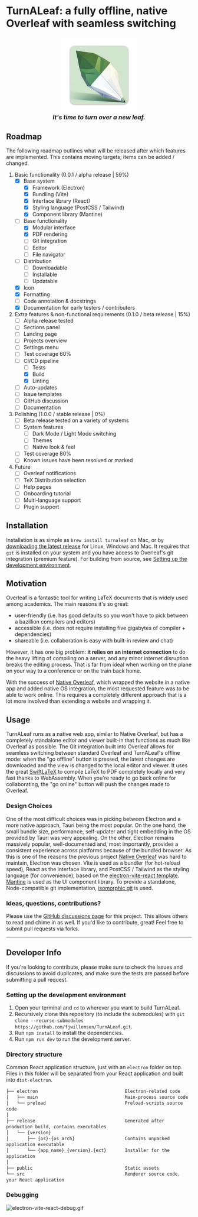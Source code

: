 # TurnALeaf: a fully offline, native Overleaf with seamless switching

<h3 align="center">
  <img style="width: 200px" src="assets/logo/logo_cut_icon.png" />
  </br>
  <i>It's time to turn over a new leaf.</i>
</h3>

## Roadmap

The following roadmap outlines what will be released after which features are implemented. This contains moving targets; items can be added / changed. 

1. Basic functionality (0.0.1 / alpha release | 59%) <!-- 10/17 -->
    - [x] Base system
        - [x] Framework (Electron)
        - [x] Bundling (Vite)
        - [x] Interface library (React)
        - [x] Styling language (PostCSS / Tailwind)
        - [x] Component library (Mantine)
    - [ ] Base functionality
        - [x] Modular interface
        - [x] PDF rendering
        - [ ] Git integration
        - [ ] Editor
        - [ ] File navigator
    - [ ] Distribution
        - [ ] Downloadable
        - [ ] Installable
        - [ ] Updatable
    - [x] Icon
    - [x] Formatting
    - [ ] Code annotation & docstrings
    - [x] Documentation for early testers / contributers
2. Extra features & non-functional requirements (0.1.0 / beta release | 15%) <!-- 2/13 -->
    - [ ] Alpha release tested
    - [ ] Sections panel
    - [ ] Landing page
    - [ ] Projects overview
    - [ ] Settings menu
    - [ ] Test coverage 60%
    - [ ] CI/CD pipeline
      - [ ] Tests
      - [x] Build
      - [x] Linting
    - [ ] Auto-updates
    - [ ] Issue templates
    - [ ] GitHub discussion
    - [ ] Documentation
3. Polishing (1.0.0 / stable release | 0%) <!-- 0/6 -->
    - [ ] Beta release tested on a variety of systems
    - [ ] System features
        - [ ] Dark Mode / Light Mode switching
        - [ ] Themes
        - [ ] Native look & feel
    - [ ] Test coverage 80%
    - [ ] Known issues have been resolved or marked
4. Future
    - [ ] Overleaf notifications
    - [ ] TeX Distribution selection
    - [ ] Help pages
    - [ ] Onboarding tutorial
    - [ ] Multi-language support
    - [ ] Plugin support

## Installation

Installation is as simple as `brew install turnaleaf` on Mac, or by [downloading the latest release](https://github.com/fjwillemsen/TurnALeaf/releases/latest) for Linux, Windows and Mac.
It requires that `git` is installed on your system and you have access to Overleaf's git integration (premium feature).
For building from source, see [Setting up the development environment](#setting-up-the-development-environment).

## Motivation

Overleaf is a fantastic tool for writing LaTeX documents that is widely used among academics.
The main reasons it's so great:

-   user-friendly (i.e. has good defaults so you won't have to pick between a bazillion compilers and editors)
-   accessible (i.e. does not require installing five gigabytes of compiler + dependencies)
-   shareable (i.e. collaboration is easy with built-in review and chat)

However, it has one big problem: **it relies on an internet connection** to do the heavy lifting of compiling on a server, and any minor internet disruption breaks the editing process.
That is far from ideal when working on the plane on your way to a conference or on the train back home.

With the success of [Native Overleaf](https://github.com/fjwillemsen/NativeOverleaf), which wrapped the website in a native app and added native OS integration, the most requested feature was to be able to work online.
This requires a completely different approach that is a lot more involved than extending a website and wrapping it.

## Usage

TurnALeaf runs as a native web app, similar to Native Overleaf, but has a completely standalone editor and viewer built-in that functions as much like Overleaf as possible.
The Git integration built into Overleaf allows for seamless switching between standard Overleaf and TurnALeaf's offline mode: when the "go offline" button is pressed, the latest changes are downloaded and the view is changed to the local editor and viewer.
It uses the great [SwiftLaTeX](https://github.com/SwiftLaTeX/SwiftLaTeX) to compile LaTeX to PDF completely locally and very fast thanks to WebAssembly.
When you're ready to go back online for collaborating, the "go online" button will push the changes made to Overleaf.

### Design Choices

One of the most difficult choices was in picking between Electron and a more native approach, Tauri being the most popular.
On the one hand, the small bundle size, performance, self-updater and tight embedding in the OS provided by Tauri was very appealing.
On the other, Electron remains massively popular, well-documented and, most importantly, provides a consistent experience across platforms because of the bundled browser.
As this is one of the reasons the previous project [Native Overleaf](https://github.com/fjwillemsen/NativeOverleaf) was hard to maintain, Electron was chosen. Vite is used as a bundler (for hot-reload speed), React as the interface library, and PostCSS / Tailwind as the styling language (for convenience), based on the [electron-vite-react template](https://github.com/electron-vite/electron-vite-react).
[Mantine](https://mantine.dev/) is used as the UI component library.
To provide a standalone, Node-compatible git implementation, [isomorphic git](https://www.npmjs.com/package/isomorphic-git) is used.

### Ideas, questions, contributions?

Please use the [GitHub discussions page](https://github.com/fjwillemsen/TurnALeaf/issues) for this project. This allows others to read and chime in as well.
If you'd like to contribute, great! Feel free to submit pull requests via forks.

---

## Developer Info

If you're looking to contribute, please make sure to check the issues and discussions to avoid duplicates, and make sure the tests are passed before submitting a pull request.

### Setting up the development environment

1. Open your terminal and `cd` to wherever you want to build TurnALeaf.
2. Recursively clone this repository (to include the submodules) with `git clone --recurse-submodules https://github.com/fjwillemsen/TurnALeaf.git`.
3. Run `npm install` to install the dependencies.
4. Run `npm run dev` to run the development server.

### Directory structure

Common React application structure, just with an `electron` folder on top.  
Files in this folder will be separated from your React application and built into `dist-electron`.

```tree
├── electron                                 Electron-related code
│   ├── main                                 Main-process source code
│   └── preload                              Preload-scripts source code
│
├── release                                  Generated after production build, contains executables
│   └── {version}
│       ├── {os}-{os_arch}                   Contains unpacked application executable
│       └── {app_name}_{version}.{ext}       Installer for the application
│
├── public                                   Static assets
└── src                                      Renderer source code, your React application
```

### Debugging

![electron-vite-react-debug.gif](/electron-vite-react-debug.gif)
